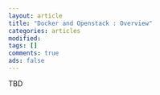 ```yaml
---
layout: article
title: "Docker and Openstack : Overview"
categories: articles
modified: 
tags: []
comments: true
ads: false
---
```


TBD
